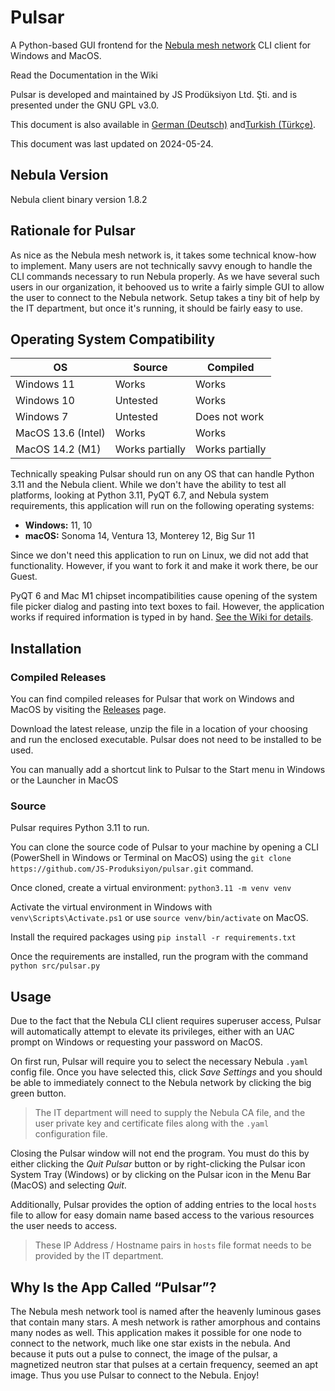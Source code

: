 # Pulsar
A Python-based GUI frontend for the [Nebula mesh network](https://github.com/slackhq/nebula) CLI client for Windows and MacOS.


Read the Documentation in the Wiki

Pulsar is developed and maintained by JS Prodüksiyon Ltd. Şti. and is presented under the GNU GPL v3.0.

This document is also available in [German (Deutsch)](README_de.md) and[Turkish (Türkçe)](README_tr.md).

This document was last updated on 2024-05-24.


## Nebula Version
Nebula client binary version 1.8.2

## Rationale for Pulsar
As nice as the Nebula mesh network is, it takes some technical know-how to implement. Many users are not technically savvy enough to handle the CLI commands necessary to run Nebula properly. As we have several such users in our organization, it behooved us to write a fairly simple GUI to allow the user to connect to the Nebula network. Setup takes a tiny bit of help by the IT department, but once it's running, it should be fairly easy to use. 


## Operating System Compatibility

| OS                 | Source          | Compiled        |
| ----------         | --------------- | --------------- |
| Windows 11         | Works           | Works           |
| Windows 10         | Untested        | Works           |
| Windows 7          | Untested        | Does not work   |
| MacOS 13.6 (Intel) | Works           | Works           |
| MacOS 14.2 (M1)    | Works partially | Works partially |


Technically speaking Pulsar should run on any OS that can handle Python 3.11 and the Nebula client. While we don't have the ability to test all platforms, looking at Python 3.11, PyQT 6.7, and Nebula system requirements, this application will run on the following operating systems:

* **Windows:** 11, 10
* **macOS:** Sonoma 14, Ventura 13, Monterey 12, Big Sur 11

Since we don't need this application to run on Linux, we did not add that functionality. However, if you want to fork it and make it work there, be our Guest.

PyQT 6 and Mac M1 chipset incompatibilities cause opening of the system file picker dialog and pasting into text boxes to fail. However, the application works if required information is typed in by hand. [See the Wiki for details](https://github.com/JS-Produksiyon/pulsar/wiki/Usage#issues-with-pulsar-on-macos-on-m-series-chips).


## Installation
### Compiled Releases
You can find compiled releases for Pulsar that work on Windows and MacOS by visiting the [Releases](releases/) page.

Download the latest release, unzip the file in a location of your choosing and run the enclosed executable. Pulsar does not need to be installed to be used.

You can manually add a shortcut link to Pulsar to the Start menu in Windows or the Launcher in MacOS

### Source
Pulsar requires Python 3.11 to run.

You can clone the source code of Pulsar to your machine by opening a CLI (PowerShell in Windows or Terminal on MacOS) using the `git clone https://github.com/JS-Produksiyon/pulsar.git` command. 

Once cloned, create a virtual environment: `python3.11 -m venv venv`

Activate the virtual environment in Windows with `venv\Scripts\Activate.ps1` or use `source venv/bin/activate` on MacOS.

Install the required packages using `pip install -r requirements.txt`

Once the requirements are installed, run the program with the command `python src/pulsar.py`




## Usage
Due to the fact that the Nebula CLI client requires superuser access, Pulsar will automatically attempt to elevate its privileges, either with an UAC prompt on Windows or requesting your password on MacOS.

On first run, Pulsar will require you to select the necessary Nebula `.yaml` config file. Once you have selected this, click _Save Settings_ and you should be able to immediately connect to the Nebula network by clicking the big green button.

> The IT department will need to supply the Nebula CA file, and the user private key and certificate files along with the `.yaml` configuration file.

Closing the Pulsar window will not end the program. You must do this by either clicking the _Quit Pulsar_ button or by right-clicking the Pulsar icon System Tray (Windows) or by clicking on the Pulsar icon in the Menu Bar (MacOS) and selecting _Quit_. 

Additionally, Pulsar provides the option of adding entries to the local `hosts` file to allow for easy domain name based access to the various resources the user needs to access.

> These IP Address / Hostname pairs in `hosts` file format needs to be provided by the IT department.


## Why Is the App Called “Pulsar”?
The Nebula mesh network tool is named after the heavenly luminous gases that contain many stars. A mesh network is rather amorphous and contains many nodes as well. This application makes it possible for one node to connect to the network, much like one star exists in the nebula. And because it puts out a pulse to connect, the image of the pulsar, a magnetized neutron star that pulses at a certain frequency, seemed an apt image. Thus you use Pulsar to connect to the Nebula. Enjoy!



